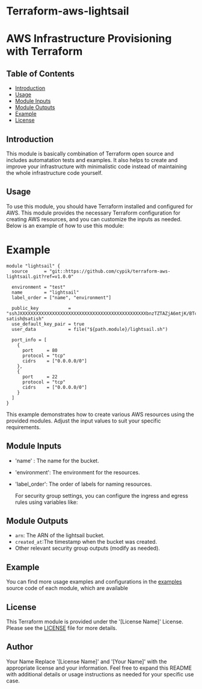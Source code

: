 # Terraform-aws-lightsail

# AWS Infrastructure Provisioning with Terraform
## Table of Contents
- [Introduction](#introduction)
- [Usage](#usage)
- [Module Inputs](#module-inputs)
- [Module Outputs](#module-outputs)
- [Example](#example)
- [License](#license)

## Introduction
This module is basically combination of Terraform open source and includes automatation tests and examples. It also helps to create and improve your infrastructure with minimalistic code instead of maintaining the whole infrastructure code yourself.

## Usage
To use this module, you should have Terraform installed and configured for AWS. This module provides the necessary Terraform configuration for creating AWS resources, and you can customize the inputs as needed. Below is an example of how to use this module:
# Example

```hcl
module "lightsail" {
  source      = "git::https://github.com/cypik/terraform-aws-lightsail.git?ref=v1.0.0"

  environment = "test"
  name        = "lightsail"
  label_order = ["name", "environment"]

  public_key           = "sshJXXXXXXXXXXXXXXXXXXXXXXXXXXXXXXXXXXXXXXXXXXXXXXXbnzTZTAZjA6mtjK/BTcoU0ElzHYU= satish@satish"
  use_default_key_pair = true
  user_data            = file("${path.module}/lightsail.sh")

  port_info = [
    {
      port     = 80
      protocol = "tcp"
      cidrs    = ["0.0.0.0/0"]
    },
    {
      port     = 22
      protocol = "tcp"
      cidrs    = ["0.0.0.0/0"]
    }
  ]
}
```

This example demonstrates how to create various AWS resources using the provided modules. Adjust the input values to suit your specific requirements.

## Module Inputs
- 'name'       : The name for the bucket.
- 'environment':  The environment for the resources.
- 'label_order':  The order of labels for naming resources.

  For security group settings, you can configure the ingress and egress rules using variables like:

## Module Outputs
- `arn`: The ARN of the lightsail bucket.
- `created_at`:The timestamp when the bucket was created.
- Other relevant security group outputs (modify as needed).

## Example
You can find more usage examples and configurations in the [examples](https://github.com/cypik/terraform-aws-lightsail/tree/master/example) source code of each module, which are available

## License
This Terraform module is provided under the '[License Name]' License. Please see the [LICENSE](https://github.com/cypik/terraform-aws-lightsail/blob/master/LICENSE) file for more details.

## Author
Your Name
Replace '[License Name]' and '[Your Name]' with the appropriate license and your information. Feel free to expand this README with additional details or usage instructions as needed for your specific use case.
